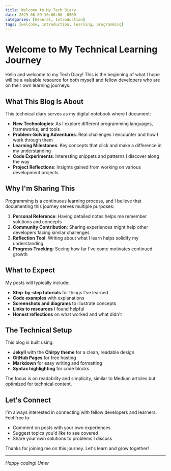```yaml
---
title: Welcome to My Tech Diary
date: 2025-08-09 10:00:00 -0500
categories: [General, Introduction]
tags: [welcome, introduction, learning, programming]
---
```


# Welcome to My Technical Learning Journey

Hello and welcome to my Tech Diary! This is the beginning of what I hope will be a valuable resource for both myself and fellow developers who are on their own learning journeys.

## What This Blog Is About

This technical diary serves as my digital notebook where I document:

- **New Technologies**: As I explore different programming languages, frameworks, and tools
- **Problem-Solving Adventures**: Real challenges I encounter and how I work through them
- **Learning Milestones**: Key concepts that click and make a difference in my understanding
- **Code Experiments**: Interesting snippets and patterns I discover along the way
- **Project Reflections**: Insights gained from working on various development projects

## Why I'm Sharing This

Programming is a continuous learning process, and I believe that documenting this journey serves multiple purposes:

1. **Personal Reference**: Having detailed notes helps me remember solutions and concepts
2. **Community Contribution**: Sharing experiences might help other developers facing similar challenges
3. **Reflection Tool**: Writing about what I learn helps solidify my understanding
4. **Progress Tracking**: Seeing how far I've come motivates continued growth

## What to Expect

My posts will typically include:

- **Step-by-step tutorials** for things I've learned
- **Code examples** with explanations
- **Screenshots and diagrams** to illustrate concepts
- **Links to resources** I found helpful
- **Honest reflections** on what worked and what didn't

## The Technical Setup

This blog is built using:
- **Jekyll** with the **Chirpy theme** for a clean, readable design
- **GitHub Pages** for free hosting
- **Markdown** for easy writing and formatting
- **Syntax highlighting** for code blocks

The focus is on readability and simplicity, similar to Medium articles but optimized for technical content.

## Let's Connect

I'm always interested in connecting with fellow developers and learners. Feel free to:

- Comment on posts with your own experiences
- Suggest topics you'd like to see covered
- Share your own solutions to problems I discuss

Thanks for joining me on this journey. Let's learn and grow together!

---

*Happy coding!*
*Umer*
